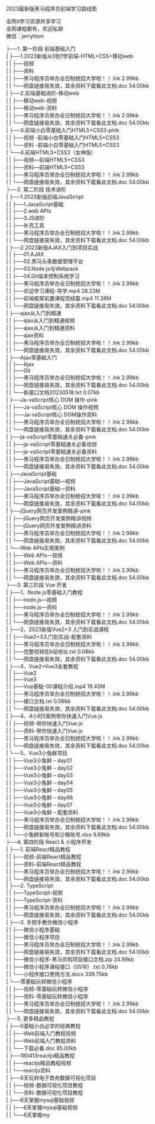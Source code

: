 2023最新版黑马程序员前端学习路线图

全网it学习资源共享学习<br>全网课程都有，欢迎私聊<br>微信：jerryttom<br>

├──1. 第一阶段 前端基础入门<br> | ├──1.2023新版从0到1学前端-HTML+CSS+移动web<br> | | ├──视频<br> | | ├──资料<br> | | ├──黑马程序员举办全日制统招大学啦！！.lnk 2.99kb<br> | | └──网盘链接易失效，其余资料下载看此文档.doc 54.00kb<br> | ├──2.前端基础进阶-移动web<br> | | ├──移动web-视频<br> | | ├──移动web-资料<br> | | ├──黑马程序员举办全日制统招大学啦！！.lnk 2.99kb<br> | | └──网盘链接易失效，其余资料下载看此文档.doc 54.00kb<br> | ├──3.前端小白零基础入门HTML5+CSS3-pink<br> | | ├──视频 -前端小白零基础入门HTML5+CSS3<br> | | └──资料 -前端小白零基础入门HTML5+CSS3<br> | └──4.前端HTML5+CSS3（女神版）<br> | | ├──视频—前端HTML5+CSS3<br> | | ├──资料—前端HTML5+CSS3<br> | | ├──黑马程序员举办全日制统招大学啦！！.lnk 2.99kb<br> | | └──网盘链接易失效，其余资料下载看此文档.doc 54.00kb<br> ├──2. 第二阶段 技术进阶<br> | ├──1.2023新版前端JavaScript<br> | | ├──1.JavaScript基础<br> | | ├──2.web APIs<br> | | ├──3.JS进阶<br> | | ├──补充工具<br> | | ├──黑马程序员举办全日制统招大学啦！！.lnk 2.99kb<br> | | └──网盘链接易失效，其余资料下载看此文档.doc 54.00kb<br> | ├──2.2023新版AJAX入门到项目实战<br> | | ├──01.AJAX<br> | | ├──02.黑马头条数据管理平台<br> | | ├──03.Node.js与Webpack<br> | | ├──04.Git版本控制系统学习<br> | | ├──黑马程序员举办全日制统招大学啦！！.lnk 2.99kb<br> | | ├──欢迎学习课程-导学.mp4 28.23M<br> | | ├──前端框架前置课程完结篇.mp4 11.38M<br> | | └──网盘链接易失效，其余资料下载看此文档.doc 54.00kb<br> | ├──ajax从入门到精通<br> | | ├──ajax从入门到精通视频<br> | | ├──ajax从入门到精通资料<br> | | ├──ajax资料<br> | | ├──黑马程序员举办全日制统招大学啦！！.lnk 2.99kb<br> | | └──网盘链接易失效，其余资料下载看此文档.doc 54.00kb<br> | ├──Ajax零基础入门<br> | | ├──Ajax<br> | | ├──Git<br> | | ├──黑马程序员举办全日制统招大学啦！！.lnk 2.99kb<br> | | ├──网盘链接易失效，其余资料下载看此文档.doc 54.00kb<br> | | └──新接口文档20230518.txt 0.07kb<br> | ├──Ja-vaScript核心 DOM 操作-pink<br> | | ├──Ja-vaScript核心 DOM 操作视频<br> | | ├──Ja-vaScript核心 DOM操作资料<br> | | ├──黑马程序员举办全日制统招大学啦！！.lnk 2.99kb<br> | | └──网盘链接易失效，其余资料下载看此文档.doc 54.00kb<br> | ├──ja-vaScript零基础通关必备-pink<br> | | ├──ja-vaScript零基础通关必备视频<br> | | ├──ja-vaScript零基础通关必备资料<br> | | ├──黑马程序员举办全日制统招大学啦！！.lnk 2.99kb<br> | | └──网盘链接易失效，其余资料下载看此文档.doc 54.00kb<br> | ├──JavaScript基础<br> | | ├──JavaScript基础—视频<br> | | ├──JavaScript基础—资料<br> | | ├──黑马程序员举办全日制统招大学啦！！.lnk 2.99kb<br> | | └──网盘链接易失效，其余资料下载看此文档.doc 54.00kb<br> | ├──jQuery网页开发案例精讲-pink<br> | | ├──jQuery网页开发案例精讲视频<br> | | ├──jQuery网页开发案例精讲资料<br> | | ├──黑马程序员举办全日制统招大学啦！！.lnk 2.99kb<br> | | └──网盘链接易失效，其余资料下载看此文档.doc 54.00kb<br> | └──Web APIs实用案例<br> | | ├──Web APIs—视频<br> | | ├──Web APIs—资料<br> | | ├──黑马程序员举办全日制统招大学啦！！.lnk 2.99kb<br> | | └──网盘链接易失效，其余资料下载看此文档.doc 54.00kb<br> ├──3. 第三阶段 Vue 开发<br> | ├──1、Node.js零基础入门教程<br> | | ├──node.js—视频<br> | | ├──node.js—资料<br> | | ├──黑马程序员举办全日制统招大学啦！！.lnk 2.99kb<br> | | └──网盘链接易失效，其余资料下载看此文档.doc 54.00kb<br> | ├──2、2023新版Vue2+3 入门到实战课程<br> | | ├──Vue2+3入门到实战-配套资料<br> | | ├──黑马程序员举办全日制统招大学啦！！.lnk 2.99kb<br> | | ├──完整视频在b站地址.txt 0.08kb<br> | | └──网盘链接易失效，其余资料下载看此文档.doc 54.00kb<br> | ├──3、Vue2+Vue3全套教程<br> | | ├──Vue2<br> | | ├──Vue3<br> | | ├──Vue基础-00课程介绍.mp4 19.45M<br> | | ├──黑马程序员举办全日制统招大学啦！！.lnk 2.99kb<br> | | ├──接口文档.txt 0.06kb<br> | | └──网盘链接易失效，其余资料下载看此文档.doc 54.00kb<br> | ├──4、4小时5案例带你快速入门Vue.js<br> | | ├──视频-带你快速入门Vue.js<br> | | ├──资料-带你快速入门Vue.js<br> | | ├──黑马程序员举办全日制统招大学啦！！.lnk 2.99kb<br> | | └──网盘链接易失效，其余资料下载看此文档.doc 54.00kb<br> | └──5、Vue3小兔鲜项目<br> | | ├──Vue3小兔鲜 – day01<br> | | ├──Vue3小兔鲜 – day02<br> | | ├──Vue3小兔鲜 – day03<br> | | ├──Vue3小兔鲜 – day04<br> | | ├──Vue3小兔鲜 – day05<br> | | ├──Vue3小兔鲜 – day06<br> | | ├──Vue3小兔鲜 – day07<br> | | ├──Vue3小兔鲜 – 配套资料<br> | | ├──黑马程序员举办全日制统招大学啦！！.lnk 2.99kb<br> | | ├──网盘链接易失效，其余资料下载看此文档.doc 54.00kb<br> | | └──小兔鲜新账号和沙箱账号.xlsx 9.69kb<br> ├──4. 第四阶段 React &amp; 小程序开发<br> | ├──1. 前端React精品教程<br> | | ├──视频-前端React精品教程<br> | | ├──资料-前端React精品教程<br> | | ├──黑马程序员举办全日制统招大学啦！！.lnk 2.99kb<br> | | └──网盘链接易失效，其余资料下载看此文档.doc 54.00kb<br> | ├──2. TypeScript<br> | | ├──TypeScript-视频<br> | | ├──TypeScript-资料<br> | | ├──黑马程序员举办全日制统招大学啦！！.lnk 2.99kb<br> | | └──网盘链接易失效，其余资料下载看此文档.doc 54.00kb<br> | ├──3. 手把手教你微信小程序<br> | | ├──微信小程序基础<br> | | ├──微信小程序项目<br> | | ├──黑马程序员举办全日制统招大学啦！！.lnk 2.99kb<br> | | ├──网盘链接易失效，其余资料下载看此文档.doc 54.00kb<br> | | ├──微信小程序-黑马优购项目接口文档.zip 24.99kb<br> | | ├──微信小程序课程接口（0518）.txt 0.76kb<br> | | └──小程序接口使用方法.docx 339.75kb<br> | └──零基础玩转微信小程序<br> | | ├──视频-零基础玩转微信小程序<br> | | ├──资料-零基础玩转微信小程序<br> | | ├──黑马程序员举办全日制统招大学啦！！.lnk 2.99kb<br> | | └──网盘链接易失效，其余资料下载看此文档.doc 54.00kb<br> ├──5. 更多精品教程<br> | ├──0基础小白必学的经典教程<br> | | ├──Web前端入门教程视频<br> | | ├──Web前端入门教程资料<br> | | └──下载必看.doc 85.00kb<br> | ├──180413reactjs精品教程<br> | | ├──reactjs精品教程视频<br> | | └──reactjs资料<br> | ├──6天玩转电子商务数据可视化项目<br> | | ├──视频-数据可视化项目教程<br> | | └──资料-数据可视化项目教程<br> | ├──6天掌握mysql基础视频<br> | | ├──6天掌握mysql基础视频<br> | | └──6天掌握my